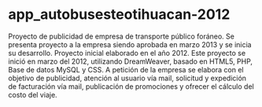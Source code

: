 # app_autobusesteotihuacan-2012
Proyecto de publicidad de empresa de transporte público foráneo. Se presenta proyecto a la empresa siendo aprobada en marzo 2013 y se inicia su desarrollo.
Proyecto inicial elaborado en el año 2012. 
Este proyecto se inició en marzo del 2012, utilizando DreamWeaver, basado en HTML5, PHP, Base de datos MySQL y CSS.
A petición de la empresa se elabora con el objetivo de publicidad, atención al usuario vía mail,
solicitud y expedición de facturación vía mail, publicación de promociones y ofrecer el cálculo del costo del viaje.


